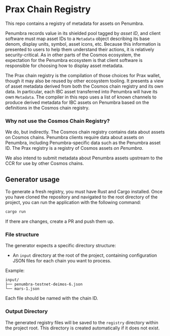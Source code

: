 # Prax Chain Registry

This repo contains a registry of metadata for assets on Penumbra.

Penumbra records value in its shielded pool tagged by _asset ID_, and client
software must map asset IDs to a `Metadata` object describing its base denom,
display units, symbol, asset icons, etc. Because this information is presented
to users to help them understand their actions, it is relatively
security-critical. As in other parts of the Cosmos ecosystem, the expectation
for the Penumbra ecosystem is that client software is responsible for choosing
how to display asset metadata.

The Prax chain registry is the compilation of those choices for Prax wallet,
though it may also be reused by other ecosystem tooling. It presents a view of
asset metadata derived from both the Cosmos chain registry and its own data.
In particular, each IBC asset transferred into Penumbra will have its own
`Metadata`. The compiler in this repo uses a list of known channels to produce
derived metadata for IBC assets on Penumbra based on the definitions in the
Cosmos chain registry.

### Why not use the Cosmos Chain Registry?

We do, but indirectly. The Cosmos chain registry contains data about assets on
Cosmos chains. Penumbra clients require data about assets on Penumbra,
including Penumbra-specific data such as the Penumbra asset ID. The Prax
registry is a registry of Cosmos assets _on Penumbra_.

We also intend to submit metadata about Penumbra assets upstream to the CCR for
use by other Cosmos chains.

## Generator usage

To generate a fresh registry, you must have Rust and Cargo installed. Once you have cloned the repository and navigated
to the root directory of the project, you can run the application with the following command:

```bash
cargo run
```

If there are changes, create a PR and push them up.

### File structure

The generator expects a specific directory structure:

- An `input` directory at the root of the project, containing configuration JSON files for each chain you want to
  process.

Example:

```
input/
├── penumbra-testnet-deimos-6.json
└── mars-1.json
```

Each file should be named with the chain ID.

### Output Directory

The generated registry files will be saved to the `registry` directory within the project root. This directory is
created automatically if it does not exist.
